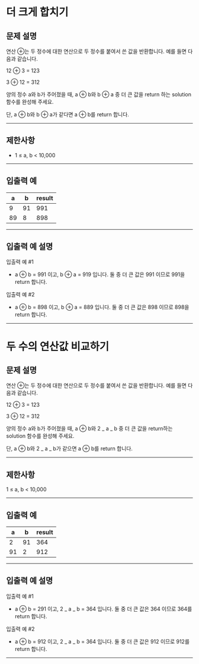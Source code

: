# 더 크게 합치기

## 문제 설명

연산 ⊕는 두 정수에 대한 연산으로 두 정수를 붙여서 쓴 값을 반환합니다. 예를 들면 다음과 같습니다.

12 ⊕ 3 = 123

3 ⊕ 12 = 312

양의 정수 a와 b가 주어졌을 때, a ⊕ b와 b ⊕ a 중 더 큰 값을 return 하는 solution 함수를 완성해 주세요.

단, a ⊕ b와 b ⊕ a가 같다면 a ⊕ b를 return 합니다.

---

## 제한사항

- 1 ≤ a, b < 10,000

---

## 입출력 예

| a   | b   | result |
| --- | --- | ------ |
| 9   | 91  | 991    |
| 89  | 8   | 898    |

---

## 입출력 예 설명

입출력 예 #1

- a ⊕ b = 991 이고, b ⊕ a = 919 입니다. 둘 중 더 큰 값은 991 이므로 991을 return 합니다.

입출력 예 #2

- a ⊕ b = 898 이고, b ⊕ a = 889 입니다. 둘 중 더 큰 값은 898 이므로 898을 return 합니다.

---

# 두 수의 연산값 비교하기

## 문제 설명

연산 ⊕는 두 정수에 대한 연산으로 두 정수를 붙여서 쓴 값을 반환합니다. 예를 들면 다음과 같습니다.

12 ⊕ 3 = 123

3 ⊕ 12 = 312

양의 정수 a와 b가 주어졌을 때, a ⊕ b와 2 _ a _ b 중 더 큰 값을 return하는 solution 함수를 완성해 주세요.

단, a ⊕ b와 2 _ a _ b가 같으면 a ⊕ b를 return 합니다.

---

## 제한사항

1 ≤ a, b < 10,000

---

## 입출력 예

| a   | b   | result |
| --- | --- | ------ |
| 2   | 91  | 364    |
| 91  | 2   | 912    |

---

## 입출력 예 설명

입출력 예 #1

- a ⊕ b = 291 이고, 2 _ a _ b = 364 입니다. 둘 중 더 큰 값은 364 이므로 364를 return 합니다.

입출력 예 #2

- a ⊕ b = 912 이고, 2 _ a _ b = 364 입니다. 둘 중 더 큰 값은 912 이므로 912를 return 합니다.

---

